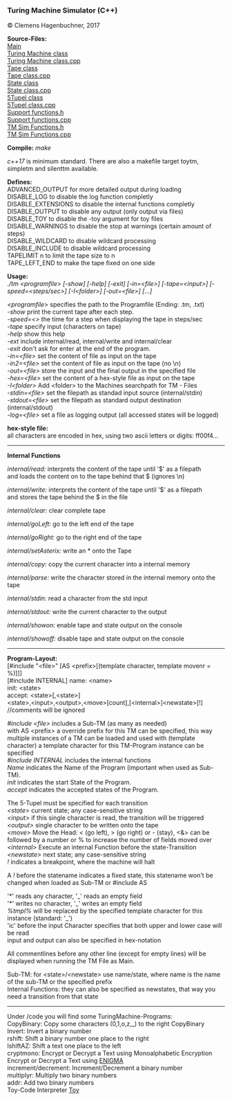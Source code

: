 ### Turing Machine Simulator (C++)

&copy; Clemens Hagenbuchner, 2017

**Source-Files:**  
[Main][mainsrc]  
[Turing Machine class][tmsrc_h]  
[Turing Machine class.cpp][tmsrc_cpp]  
[Tape class][tapesrc_h]  
[Tape class.cpp][tapesrc_cpp]  
[State class][statesrc_h]  
[State class.cpp][statesrc_cpp]  
[5Tupel class][tupelsrc_h]  
[5Tupel class.cpp][tupelsrc_cpp]  
[Support functions.h][supsrc_h]  
[Support functions.cpp][supsrc_cpp]  
[TM Sim Functions.h][tmsimfunc_h]  
[TM Sim Functions.cpp][tmsimfunc_cpp]  

**Compile:**  *make*

*c++17* is minimum standard.
There are also a makefile target toytm, simpletm and silenttm available.

**Defines:**  
ADVANCED_OUTPUT for more detailed output during loading  
DISABLE_LOG to disable the log function completly  
DISABLE_EXTENSIONS to disable the internal functions completly  
DISABLE_OUTPUT to disable any output (only output via files)  
DISABLE_TOY to disable the -toy argument for toy files  
DISABLE_WARNINGS to disable the stop at warnings (certain amount of steps)  
DISABLE_WILDCARD to disable wildcard processing  
DISABLE_INCLUDE to disable wildcard processing  
TAPELIMIT n to limit the tape size to n  
TAPE_LEFT_END to make the tape fixed on one side  

**Usage:**  
*./tm &lt;programfile&gt; [-show] [-help] [-exit] [-in=&lt;file&gt;] [-tape=&lt;input&gt;] [-speed=&lt;steps/sec&gt;] [-I&lt;folder&gt;] [-out=&lt;file&gt;] [...]*

*&lt;programfile&gt;*   specifies the path to the Programfile (Ending: .tm, .txt)  
*-show*           print the current tape after each step.  
*-speed=&lt;&gt;*       the time for a step when displaying the tape in steps/sec  
*-tape*           specify input (characters on tape)  
*-help*           show this help  
*-ext*            include internal/read, internal/write and internal/clear  
*-exit*           don't ask for enter at the end of the program.  
*-in=&lt;file&gt;*      set the content of file as input on the tape  
*-in2=&lt;file&gt;*      set the content of file as input on the tape (no \n)  
*-out=&lt;file&gt;*     store the input and the final output in the specified file  
*-hex=&lt;file&gt;*     set the content of a hex-style file as input on the tape  
*-I&lt;folder&gt;*      Add &lt;folder&gt; to the Machines searchpath for TM - Files  
*-stdin=&lt;file&gt;*   set the filepath as standad input source (internal/stdin)  
*-stdout=&lt;file&gt;*  set the filepath as standard output destination (internal/stdout)  
*-log=&lt;file&gt;*     set a file as logging output (all accessed states will be logged)  

**hex-style file:**  
all characters are encoded in hex, using two ascii letters or digits: ff00f4...   

---

**Internal Functions**

*internal/read:* interprets the content of the tape until '$' as a filepath  
                and loads the content on to the tape behind that $ (ignores \n)
                
*internal/write:* interprets the content of the tape until '$' as a filepath  
                and stores the tape behind the $ in the file  
                
*internal/clear:* clear complete tape  

*internal/goLeft:* go to the left end of the tape

*internal/goRight:* go to the right end of the tape

*internal/setAsterix:* write an \* onto the Tape

*internal/copy:* copy the current character into a internal memory

*internal/parse:* write the character stored in the internal memory onto the tape  

*internal/stdin:* read a character from the std input  

*internal/stdout:* write the current character to the output  

*internal/showon:* enable tape and state output on the console  

*internal/showoff:* disable tape and state output on the console  


---

**Program-Layout:**    
\[#include "&lt;file&gt;" \[AS &lt;prefix&gt;\[(template character, template movenr = %)\]\]\]  
\[#include INTERNAL\]
name: &lt;name&gt;  
init: &lt;state&gt;  
accept: &lt;state&gt;\[,&lt;state&gt;\]  
&lt;state&gt;,&lt;input&gt;,&lt;output&gt;,&lt;move&gt;\[count\],\[&lt;internal&gt;\]&lt;newstate&gt;\[!\]  
//comments will be ignored  

*#include &lt;file&gt;* includes a Sub-TM (as many as needed)  
   with AS &lt;prefix&gt; a override prefix for this TM can be specified, this way multiple instances of a TM can be loaded and used 
   with (template character) a template character for this TM-Program instance can be specified   
*#include INTERNAL* includes the internal functions  
*Name*            indicates the Name of the Program (important when used as Sub-TM).  
*init*            indicates the start State of the Program.  
*accept*          indicates the accepted states of the Program.  

The 5-Tupel must be specified for each transition  
*&lt;state&gt;*         current state; any case-sensitive string  
*&lt;input&gt;*         if this single character is read, the transition will be triggered  
*&lt;output&gt;*        single character to be written onto the tape  
*&lt;move&gt;*          Move the Head: &lt; (go left), &gt; (go right) or - (stay), &lt;&amp;&gt; can be followed by a number or % to increase the number of fields moved over  
*&lt;internal&gt;*      Execute an internal Function before the state-Transition  
*&lt;newstate&gt;*      next state; any case-sensitive string  
*!*                      indicates a breakpoint, where the machine will halt

A *!* before the statename indicates a fixed state, this statename won't be changed when 
loaded as Sub-TM or #include AS  

'\*' reads any character, '\_' reads an empty field  
'\*' writes no character, '\_' writes an empty field  
*%tmpl%* will be replaced by the specified template character for this instance (standard: '\_')  
'ic' before the input Character specifies that both upper and lower case will be read  
input and output can also be specified in hex-notation  

All commentlines before any other line (except for empty lines) will be displayed 
when running the TM File as Main. 

Sub-TM: for &lt;state&gt;/&lt;newstate&gt; use name/state, where name is the name of the sub-TM or the specified prefix  
Internal Functions:  they can also be specified as newstates, that way you need a transition from that state  

---

Under /code you will find some TuringMachine-Programs:  
CopyBinary: Copy some characters (0,1,o,z,_) to the right CopyBinary  
Invert: Invert a binary number  
rshift: Shift a binary number one place to the right  
lshiftAZ: Shift a text one place to the left   
cryptmono: Encrypt or Decrypt a Text using Monoalphabetic Encryption  
Encrypt or Decrypt a Text using [ENIGMA](code/enigma/enigma.tm)  
increment/decrement: Increment/Decrement a binary number  
multiplyr: Multiply two binary numbers   
addr: Add two binary numbers  
Toy-Code Interpreter [Toy](code/toytm/toytm.tm)  

[mainsrc]: source/tmsim.cpp  
[tmsrc_cpp]: source/turingmachine.cpp  
[tmsrc_h]: source/include/turingmachine.h  
[tapesrc_cpp]: source/tape.cpp  
[tapesrc_h]: source/include/tape.h  
[statesrc_cpp]: source/state.cpp  
[statesrc_h]: source/include/state.h  
[tupelsrc_cpp]: source/transition.cpp  
[tupelsrc_h]: source/include/transition.h  
[supsrc_cpp]: source/support.cpp  
[supsrc_h]: source/include/support.h  
[tmsimfunc_cpp]: source/tmsimfunc.cpp
[tmsimfunc_h]: source/include/tmsimfunc.h
